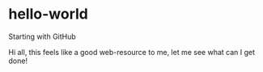 # hello-world
Starting with GitHub

Hi all, this feels like a good web-resource to me, let me see what can I get done!
